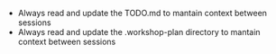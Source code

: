- Always read and update the TODO.md to mantain context between sessions
- Always read and update the .workshop-plan directory to mantain context between sessions
